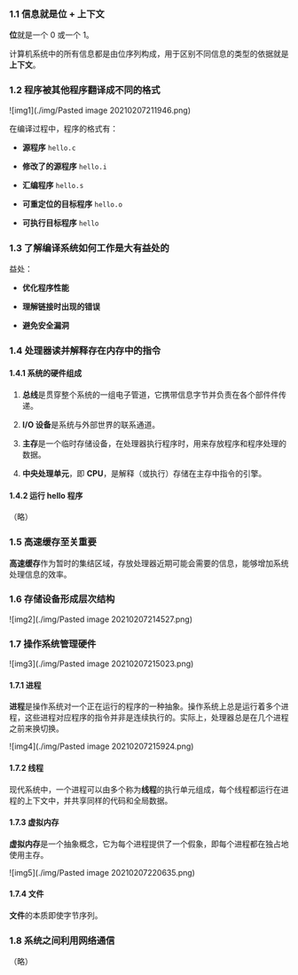 ### 1.1 信息就是位 + 上下文

**位**就是一个 0 或一个 1。

计算机系统中的所有信息都是由位序列构成，用于区别不同信息的类型的依据就是**上下文**。

### 1.2 程序被其他程序翻译成不同的格式

![img1](./img/Pasted image 20210207211946.png)

在编译过程中，程序的格式有：

- **源程序** `hello.c`

- **修改了的源程序** `hello.i`

- **汇编程序** `hello.s`

- **可重定位的目标程序** `hello.o`

- **可执行目标程序** `hello`

### 1.3 了解编译系统如何工作是大有益处的

益处：

- **优化程序性能**

- **理解链接时出现的错误**

- **避免安全漏洞**

### 1.4 处理器读并解释存在内存中的指令

#### 1.4.1 系统的硬件组成

1. **总线**是贯穿整个系统的一组电子管道，它携带信息字节并负责在各个部件件传递。

2. **I/O 设备**是系统与外部世界的联系通道。

3. **主存**是一个临时存储设备，在处理器执行程序时，用来存放程序和程序处理的数据。

4. **中央处理单元**，即 **CPU**，是解释（或执行）存储在主存中指令的引擎。

#### 1.4.2 运行 hello 程序

（略）

### 1.5 高速缓存至关重要

**高速缓存**作为暂时的集结区域，存放处理器近期可能会需要的信息，能够增加系统处理信息的效率。

### 1.6 存储设备形成层次结构

![img2](./img/Pasted image 20210207214527.png)

### 1.7 操作系统管理硬件

![img3](./img/Pasted image 20210207215023.png)

#### 1.7.1 进程

**进程**是操作系统对一个正在运行的程序的一种抽象。操作系统上总是运行着多个进程，这些进程对应程序的指令并非是连续执行的。实际上，处理器总是在几个进程之前来换切换。

![img4](./img/Pasted image 20210207215924.png)

#### 1.7.2 线程

现代系统中，一个进程可以由多个称为**线程**的执行单元组成，每个线程都运行在进程的上下文中，并共享同样的代码和全局数据。

#### 1.7.3 虚拟内存

**虚拟内存**是一个抽象概念，它为每个进程提供了一个假象，即每个进程都在独占地使用主存。

![img5](./img/Pasted image 20210207220635.png)

#### 1.7.4 文件

**文件**的本质即使字节序列。

### 1.8 系统之间利用网络通信

（略）